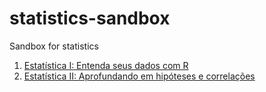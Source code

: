 # statistics-sandbox
Sandbox for statistics

01. [Estatística I: Entenda seus dados com R](./estatistica_I_entenda_seus_dados_com_R/README.md)
02. [Estatística II: Aprofundando em hipóteses e correlações](./estatistica_II_aprofundando_em_hipoteses_e_correlacoes/README.md)
